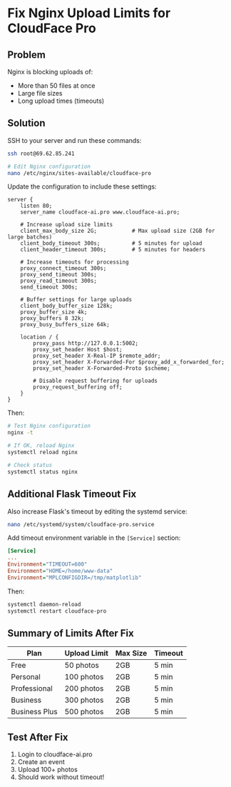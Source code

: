# Fix Nginx Upload Limits for CloudFace Pro

## Problem
Nginx is blocking uploads of:
- More than 50 files at once
- Large file sizes
- Long upload times (timeouts)

## Solution

SSH to your server and run these commands:

```bash
ssh root@69.62.85.241

# Edit Nginx configuration
nano /etc/nginx/sites-available/cloudface-pro
```

Update the configuration to include these settings:

```nginx
server {
    listen 80;
    server_name cloudface-ai.pro www.cloudface-ai.pro;

    # Increase upload size limits
    client_max_body_size 2G;           # Max upload size (2GB for large batches)
    client_body_timeout 300s;          # 5 minutes for upload
    client_header_timeout 300s;        # 5 minutes for headers
    
    # Increase timeouts for processing
    proxy_connect_timeout 300s;
    proxy_send_timeout 300s;
    proxy_read_timeout 300s;
    send_timeout 300s;
    
    # Buffer settings for large uploads
    client_body_buffer_size 128k;
    proxy_buffer_size 4k;
    proxy_buffers 8 32k;
    proxy_busy_buffers_size 64k;

    location / {
        proxy_pass http://127.0.0.1:5002;
        proxy_set_header Host $host;
        proxy_set_header X-Real-IP $remote_addr;
        proxy_set_header X-Forwarded-For $proxy_add_x_forwarded_for;
        proxy_set_header X-Forwarded-Proto $scheme;
        
        # Disable request buffering for uploads
        proxy_request_buffering off;
    }
}
```

Then:

```bash
# Test Nginx configuration
nginx -t

# If OK, reload Nginx
systemctl reload nginx

# Check status
systemctl status nginx
```

## Additional Flask Timeout Fix

Also increase Flask's timeout by editing the systemd service:

```bash
nano /etc/systemd/system/cloudface-pro.service
```

Add timeout environment variable in the `[Service]` section:

```ini
[Service]
...
Environment="TIMEOUT=600"
Environment="HOME=/home/www-data"
Environment="MPLCONFIGDIR=/tmp/matplotlib"
```

Then:

```bash
systemctl daemon-reload
systemctl restart cloudface-pro
```

## Summary of Limits After Fix

| Plan | Upload Limit | Max Size | Timeout |
|------|--------------|----------|---------|
| Free | 50 photos | 2GB | 5 min |
| Personal | 100 photos | 2GB | 5 min |
| Professional | 200 photos | 2GB | 5 min |
| Business | 300 photos | 2GB | 5 min |
| Business Plus | 500 photos | 2GB | 5 min |

## Test After Fix

1. Login to cloudface-ai.pro
2. Create an event
3. Upload 100+ photos
4. Should work without timeout!

